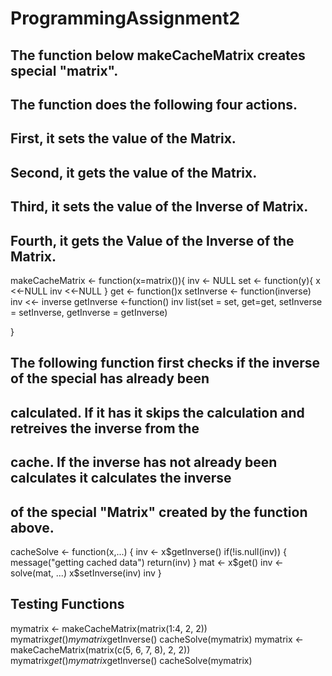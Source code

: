 # ProgrammingAssignment2

## The function below makeCacheMatrix creates special "matrix".
## The function does the following four actions.
## First, it sets the value of the Matrix.
## Second, it gets the value of the Matrix.
## Third, it sets the value of the Inverse of Matrix.
## Fourth, it gets the Value of the Inverse of the Matrix.

makeCacheMatrix <- function(x=matrix()){
	inv <- NULL
	set <- function(y){
		x <<-NULL
		inv <<-NULL
	}
	get <- function()x
	setInverse <- function(inverse) inv <<- inverse
	getInverse <-function() inv
	list(set = set, 
	get=get,
	setInverse = setInverse,
	getInverse = getInverse)

}

## The following function first checks if the inverse of the special has already been
## calculated. If it has it skips the calculation and retreives the inverse from the
## cache. If the inverse has not already been calculates  it calculates the inverse 
## of the special "Matrix" created by the function above.
cacheSolve <- function(x,...) {
	inv <- x$getInverse()
	if(!is.null(inv)) {
		message("getting cached data")
		return(inv)
	}
	mat <- x$get()
	inv <- solve(mat, ...)
	x$setInverse(inv)
	inv
}

## Testing Functions
mymatrix <- makeCacheMatrix(matrix(1:4, 2, 2))
mymatrix$get()
mymatrix$getInverse()
cacheSolve(mymatrix)
mymatrix <- makeCacheMatrix(matrix(c(5, 6, 7, 8), 2, 2))
mymatrix$get()
mymatrix$getInverse()
cacheSolve(mymatrix)

